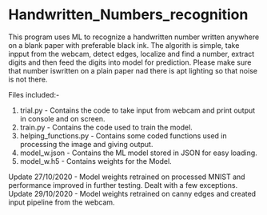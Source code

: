 # Handwritten_Numbers_recognition

This program uses ML to recognize a handwritten number written anywhere on a blank paper with preferable black ink. The algorith is simple, take inpput from the webcam, detect edges, localize and find a number, extract digits and then feed the digits into model for prediction. Please make sure that number iswritten on a plain paper nad there is apt lighting so that noise is not there.

Files included:-

1) trial.py - Contains the code to take input from webcam and print output in console and on screen.
2) train.py - Contains the code used to train the model.
3) helping_functions.py - Contains some coded functions used in processing the image and giving output.
4) model_w.json - Contains the ML model stored in JSON for easy loading.
5) model_w.h5 - Contains weights for the Model.

Update 27/10/2020 - Model weights retrained on processed MNIST and performance improved in further testing. Dealt with a few exceptions.
Update 29/10/2020 - Model weights retrained on canny edges and created input pipeline from the webcam. 
